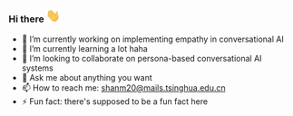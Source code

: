### Hi there <img src="https://raw.githubusercontent.com/ABSphreak/ABSphreak/master/gifs/Hi.gif" width="25px">

- 🔭 I’m currently working on implementing empathy in conversational AI
- 🌱 I’m currently learning a lot haha
- 👯 I’m looking to collaborate on persona-based conversational AI systems
- 💬 Ask me about anything you want
- 📫 How to reach me: shanm20@mails.tsinghua.edu.cn
- ⚡ Fun fact: there's supposed to be a fun fact here
<!--
**Sahandfer/Sahandfer** is a ✨ _special_ ✨ repository because its `README.md` (this file) appears on your GitHub profile.
- 🤔 I’m looking for help with ...
![Sahand's github stats](https://github-readme-stats.vercel.app/api?username=Sahandfer&bg_color=0,FF7170,000814&title_color=fff&text_color=B5C0D2)
![Code use](https://github-readme-stats.vercel.app/api/top-langs/?username=Sahandfer&layout=compact&bg_color=0,000814,CA5992&title_color=fff&text_color=B5C0D2)
  -->


